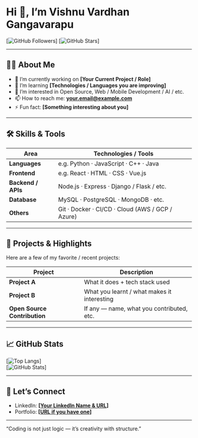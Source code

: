 # Hi 👋, I’m **Vishnu Vardhan Gangavarapu**

[![GitHub Followers](https://img.shields.io/github/followers/vishnuvardhan-2004?label=Follow&style=social)]
[![GitHub Stars](https://img.shields.io/github/stars/vishnuvardhan-2004?style=social)]

---

## 👨‍💻 About Me

- 🔭 I’m currently working on **[Your Current Project / Role]**
- 🌱 I’m learning **[Technologies / Languages you are improving]**
- 💬 I’m interested in Open Source, Web / Mobile Development / AI / etc.
- 📫 How to reach me: **your.email@example.com**
- ⚡ Fun fact: **[Something interesting about you]**

---

## 🛠 Skills & Tools

| Area | Technologies / Tools |
|---|---|
| **Languages** | e.g. Python · JavaScript · C++ · Java |
| **Frontend** | e.g. React · HTML · CSS · Vue.js |
| **Backend / APIs** | Node.js · Express · Django / Flask / etc. |
| **Database** | MySQL · PostgreSQL · MongoDB · etc. |
| **Others** | Git · Docker · CI/CD · Cloud (AWS / GCP / Azure) |

---

## 🚀 Projects & Highlights

Here are a few of my favorite / recent projects:

| Project | Description |
|---|---|
| **Project A** | What it does + tech stack used |
| **Project B** | What you learnt / what makes it interesting |
| **Open Source Contribution** | If any — name, what you contributed, etc. |

---

## 📈 GitHub Stats

[![Top Langs](https://github-readme-stats.vercel.app/api/top-langs/?username=vishnuvardhan-2004&layout=compact&theme=default)]  
[![GitHub Stats](https://github-readme-stats.vercel.app/api?username=vishnuvardhan-2004&show_icons=true&theme=default)]

---

## 🤝 Let’s Connect

- LinkedIn: **[[Your LinkedIn Name & URL](https://www.linkedin.com/in/vishnu-vardhan-gangavarapu/)]**
- Portfolio: **[[URL if you have one](https://vishnuvardhan-2004.github.io/Portfolio/)]**

---

“Coding is not just logic — it’s creativity with structure.”


